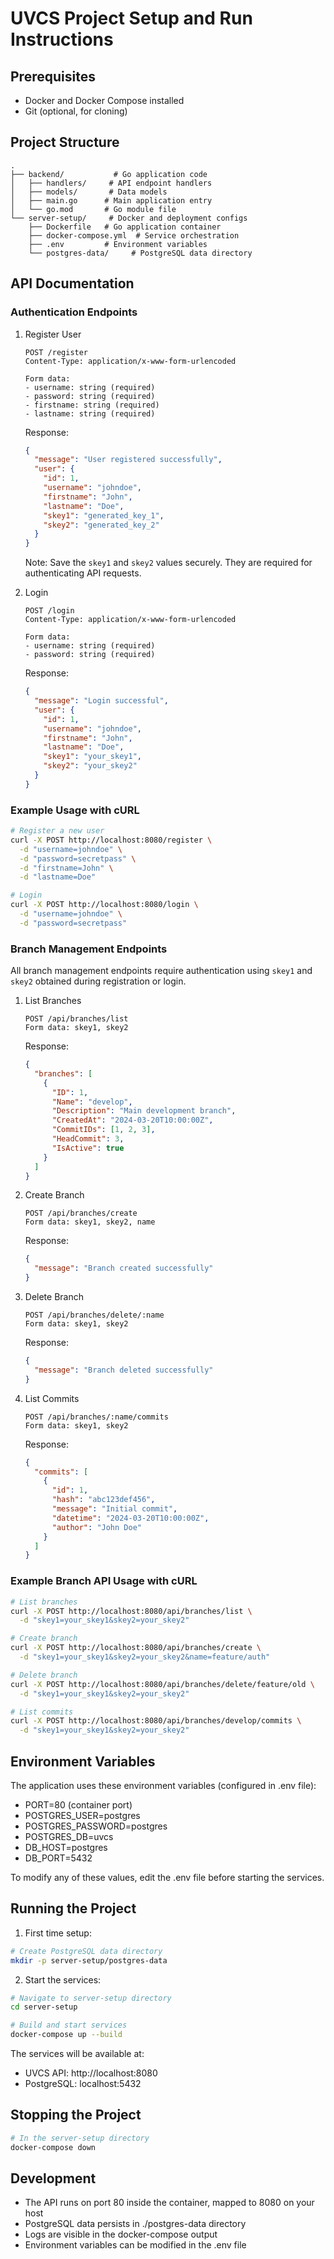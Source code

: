 # UVCS Project Setup and Run Instructions

## Prerequisites
- Docker and Docker Compose installed
- Git (optional, for cloning)

## Project Structure
```
.
├── backend/           # Go application code
│   ├── handlers/     # API endpoint handlers
│   ├── models/       # Data models
│   ├── main.go      # Main application entry
│   └── go.mod       # Go module file
└── server-setup/     # Docker and deployment configs
    ├── Dockerfile   # Go application container
    ├── docker-compose.yml  # Service orchestration
    ├── .env         # Environment variables
    └── postgres-data/     # PostgreSQL data directory
```

## API Documentation

### Authentication Endpoints

1. Register User
   ```http
   POST /register
   Content-Type: application/x-www-form-urlencoded

   Form data:
   - username: string (required)
   - password: string (required)
   - firstname: string (required)
   - lastname: string (required)
   ```
   Response:
   ```json
   {
     "message": "User registered successfully",
     "user": {
       "id": 1,
       "username": "johndoe",
       "firstname": "John",
       "lastname": "Doe",
       "skey1": "generated_key_1",
       "skey2": "generated_key_2"
     }
   }
   ```
   Note: Save the `skey1` and `skey2` values securely. They are required for authenticating API requests.

2. Login
   ```http
   POST /login
   Content-Type: application/x-www-form-urlencoded

   Form data:
   - username: string (required)
   - password: string (required)
   ```
   Response:
   ```json
   {
     "message": "Login successful",
     "user": {
       "id": 1,
       "username": "johndoe",
       "firstname": "John",
       "lastname": "Doe",
       "skey1": "your_skey1",
       "skey2": "your_skey2"
     }
   }
   ```

### Example Usage with cURL

```bash
# Register a new user
curl -X POST http://localhost:8080/register \
  -d "username=johndoe" \
  -d "password=secretpass" \
  -d "firstname=John" \
  -d "lastname=Doe"

# Login
curl -X POST http://localhost:8080/login \
  -d "username=johndoe" \
  -d "password=secretpass"
```

### Branch Management Endpoints

All branch management endpoints require authentication using `skey1` and `skey2` obtained during registration or login.

1. List Branches
   ```http
   POST /api/branches/list
   Form data: skey1, skey2
   ```
   Response:
   ```json
   {
     "branches": [
       {
         "ID": 1,
         "Name": "develop",
         "Description": "Main development branch",
         "CreatedAt": "2024-03-20T10:00:00Z",
         "CommitIDs": [1, 2, 3],
         "HeadCommit": 3,
         "IsActive": true
       }
     ]
   }
   ```

2. Create Branch
   ```http
   POST /api/branches/create
   Form data: skey1, skey2, name
   ```
   Response:
   ```json
   {
     "message": "Branch created successfully"
   }
   ```

3. Delete Branch
   ```http
   POST /api/branches/delete/:name
   Form data: skey1, skey2
   ```
   Response:
   ```json
   {
     "message": "Branch deleted successfully"
   }
   ```

4. List Commits
   ```http
   POST /api/branches/:name/commits
   Form data: skey1, skey2
   ```
   Response:
   ```json
   {
     "commits": [
       {
         "id": 1,
         "hash": "abc123def456",
         "message": "Initial commit",
         "datetime": "2024-03-20T10:00:00Z",
         "author": "John Doe"
       }
     ]
   }
   ```

### Example Branch API Usage with cURL

```bash
# List branches
curl -X POST http://localhost:8080/api/branches/list \
  -d "skey1=your_skey1&skey2=your_skey2"

# Create branch
curl -X POST http://localhost:8080/api/branches/create \
  -d "skey1=your_skey1&skey2=your_skey2&name=feature/auth"

# Delete branch
curl -X POST http://localhost:8080/api/branches/delete/feature/old \
  -d "skey1=your_skey1&skey2=your_skey2"

# List commits
curl -X POST http://localhost:8080/api/branches/develop/commits \
  -d "skey1=your_skey1&skey2=your_skey2"
```

## Environment Variables
The application uses these environment variables (configured in .env file):
- PORT=80 (container port)
- POSTGRES_USER=postgres
- POSTGRES_PASSWORD=postgres
- POSTGRES_DB=uvcs
- DB_HOST=postgres
- DB_PORT=5432

To modify any of these values, edit the .env file before starting the services.

## Running the Project

1. First time setup:
```bash
# Create PostgreSQL data directory
mkdir -p server-setup/postgres-data
```

2. Start the services:
```bash
# Navigate to server-setup directory
cd server-setup

# Build and start services
docker-compose up --build
```

The services will be available at:
- UVCS API: http://localhost:8080
- PostgreSQL: localhost:5432

## Stopping the Project
```bash
# In the server-setup directory
docker-compose down
```

## Development
- The API runs on port 80 inside the container, mapped to 8080 on your host
- PostgreSQL data persists in ./postgres-data directory
- Logs are visible in the docker-compose output
- Environment variables can be modified in the .env file 